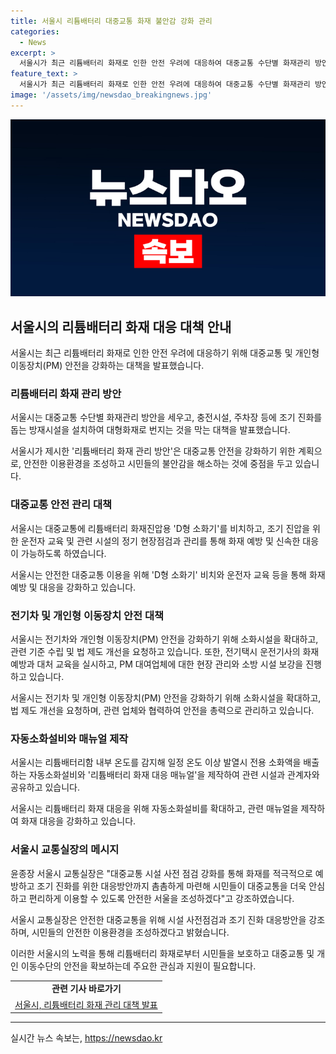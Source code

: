 ```yaml
---
title: 서울시 리튬배터리 대중교통 화재 불안감 강화 관리
categories:
  - News
excerpt: >
  서울시가 최근 리튬배터리 화재로 인한 안전 우려에 대응하여 대중교통 수단별 화재관리 방안을 공개했다. 서울시는 리튬배터리를 장착한 교통수단과 충전시설에 조기 진화를 돕는 방재시설을 설치하고, 안전관리 기준 수립과 법 제도 개선을 요청한다. 또한 D형 소화기를 대중교통에 비치하고 운전자 교육 및 화재훈련을 실시하여 대응능력을 강화한다. 전기안전관리자를 선임하고 소방 시설을 확대하는 등 안전 대책을 마련하며, PM 이용 환경에도 안전성을 고려한다. 서울시는 안전한 대중교통을 조성하고 시민들의 불안을 해소하겠다고 강조했다.
feature_text: >
  서울시가 최근 리튬배터리 화재로 인한 안전 우려에 대응하여 대중교통 수단별 화재관리 방안을 공개했다. 서울시는 리튬배터리를 장착한 교통수단과 충전시설에 조기 진화를 돕는 방재시설을 설치하고, 안전관리 기준 수립과 법 제도 개선을 요청한다. 또한 D형 소화기를 대중교통에 비치하고 운전자 교육 및 화재훈련을 실시하여 대응능력을 강화한다. 전기안전관리자를 선임하고 소방 시설을 확대하는 등 안전 대책을 마련하며, PM 이용 환경에도 안전성을 고려한다. 서울시는 안전한 대중교통을 조성하고 시민들의 불안을 해소하겠다고 강조했다.
image: '/assets/img/newsdao_breakingnews.jpg'
---
```


<p><img src="/assets/img/newsdao_breakingnews.jpg" alt="bookingtag 속보" /></p>

<h2 data-ke-size="size26">서울시의 리튬배터리 화재 대응 대책 안내</h2>

<p>서울시는 최근 리튬배터리 화재로 인한 안전 우려에 대응하기 위해 대중교통 및 개인형 이동장치(PM) 안전을 강화하는 대책을 발표했습니다.</p>

<h3>리튬배터리 화재 관리 방안</h3>

<p>서울시는 대중교통 수단별 화재관리 방안을 세우고, 충전시설, 주차장 등에 조기 진화를 돕는 방재시설을 설치하여 대형화재로 번지는 것을 막는 대책을 발표했습니다. </p>

<p data-ke-size="size16">서울시가 제시한 '리튬배터리 화재 관리 방안'은 대중교통 안전을 강화하기 위한 계획으로, 안전한 이용환경을 조성하고 시민들의 불안감을 해소하는 것에 중점을 두고 있습니다.</p>

<h3>대중교통 안전 관리 대책</h3>

<p>서울시는 대중교통에 리튬배터리 화재진압용 'D형 소화기'를 비치하고, 조기 진압을 위한 운전자 교육 및 관련 시설의 정기 현장점검과 관리를 통해 화재 예방 및 신속한 대응이 가능하도록 하였습니다.</p>

<p data-ke-size="size16">서울시는 안전한 대중교통 이용을 위해 'D형 소화기' 비치와 운전자 교육 등을 통해 화재 예방 및 대응을 강화하고 있습니다.</p>

<h3>전기차 및 개인형 이동장치 안전 대책</h3>

<p>서울시는 전기차와 개인형 이동장치(PM) 안전을 강화하기 위해 소화시설을 확대하고, 관련 기준 수립 및 법 제도 개선을 요청하고 있습니다. 또한, 전기택시 운전기사의 화재 예방과 대처 교육을 실시하고, PM 대여업체에 대한 현장 관리와 소방 시설 보강을 진행하고 있습니다.</p>

<p data-ke-size="size16">서울시는 전기차 및 개인형 이동장치(PM) 안전을 강화하기 위해 소화시설을 확대하고, 법 제도 개선을 요청하며, 관련 업체와 협력하여 안전을 총력으로 관리하고 있습니다.</p>

<h3>자동소화설비와 매뉴얼 제작</h3>

<p>서울시는 리튬배터리함 내부 온도를 감지해 일정 온도 이상 발열시 전용 소화액을 배출하는 자동소화설비와 '리튬배터리 화재 대응 매뉴얼'을 제작하여 관련 시설과 관계자와 공유하고 있습니다.</p>

<p data-ke-size="size16">서울시는 리튬배터리 화재 대응을 위해 자동소화설비를 확대하고, 관련 매뉴얼을 제작하여 화재 대응을 강화하고 있습니다.</p>

<h3>서울시 교통실장의 메시지</h3>

<p>윤종장 서울시 교통실장은 "대중교통 시설 사전 점검 강화를 통해 화재를 적극적으로 예방하고 조기 진화를 위한 대응방안까지 촘촘하게 마련해 시민들이 대중교통을 더욱 안심하고 편리하게 이용할 수 있도록 안전한 서울을 조성하겠다"고 강조하였습니다.</p>

<p data-ke-size="size16">서울시 교통실장은 안전한 대중교통을 위해 시설 사전점검과 조기 진화 대응방안을 강조하며, 시민들의 안전한 이용환경을 조성하겠다고 밝혔습니다.</p>

<p>이러한 서울시의 노력을 통해 리튬배터리 화재로부터 시민들을 보호하고 대중교통 및 개인 이동수단의 안전을 확보하는데 주요한 관심과 지원이 필요합니다. </p>

<table>
    <tr>
        <td style="text-align: center; height: 17px;"><b>관련 기사 바로가기</b></td>
    </tr>
    <tr>
        <td style="text-align: center; height: 17px;"><a href="https://www.sisunnews.co.kr/news/articleView.html?idxno=164394" target="_blank">서울시, 리튬배터리 화재 관리 대책 발표</a></td>
    </tr>
</table>

<p><hr></p>
실시간 뉴스 속보는, <a href="https://newsdao.kr" rel="dofollow">https://newsdao.kr</a>


